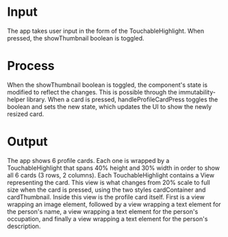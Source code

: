 # Input
The app takes user input in the form of the TouchableHighlight. When pressed,
the showThumbnail boolean is toggled.

# Process
When the showThumbnail boolean is toggled, the component's state is modified to 
reflect the changes. This is possible through the immutability-helper library.
When a card is pressed, handleProfileCardPress toggles the boolean and sets the
new state, which updates the UI to show the newly resized card.

# Output
The app shows 6 profile cards. Each one is wrapped by a TouchableHighlight that
spans 40% height and 30% width in order to show all 6 cards (3 rows, 2 columns).
Each TouchableHighlight contains a View representing the card. This view is 
what changes from 20% scale to full size when the card is pressed, using the
two styles cardContainer and cardThumbnail. Inside this view is the profile card
itself. First is a view wrapping an image element, followed by a view wrapping 
a text element for the person's name, a view wrapping a text element for the 
person's occupation, and finally a view wrapping a text element for the person's
description.